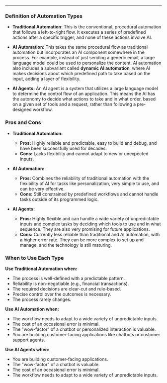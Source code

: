 
***

### Definition of Automation Types

*   **Traditional Automation:** This is the conventional, procedural automation that follows a left-to-right flow. It executes a series of predefined actions after a specific trigger, and none of these actions involve AI.

*   **AI Automation:** This takes the same procedural flow as traditional automation but incorporates an AI component somewhere in the process. For example, instead of just sending a generic email, a large language model could be used to personalize the content. AI automation also includes a subvariant called **dynamic AI automation**, where AI makes decisions about which predefined path to take based on the input, adding a layer of flexibility.

*   **AI Agents:** An AI agent is a system that utilizes a large language model to determine the control flow of an application. This means the AI has the autonomy to decide what actions to take and in what order, based on a given set of tools and a request, rather than following a pre-designed workflow.

### Pros and Cons

*   **Traditional Automation:**
    *   **Pros:** Highly reliable and predictable, easy to build and debug, and have been successfully used for decades.
    *   **Cons:** Lacks flexibility and cannot adapt to new or unexpected inputs.

*   **AI Automation:**
    *   **Pros:** Combines the reliability of traditional automation with the flexibility of AI for tasks like personalization, very simple to use, and can be very effective.
    *   **Cons:** Still constrained by predefined workflows and cannot handle tasks outside of its programmed logic.

*   **AI Agents:**
    *   **Pros:** Highly flexible and can handle a wide variety of unpredictable inputs and complex tasks by deciding which tools to use and in what sequence. They are also very promising for future applications.
    *   **Cons:** Currently less reliable than traditional and AI automation, with a higher error rate. They can be more complex to set up and manage, and the technology is still maturing.

### When to Use Each Type

**Use Traditional Automation when:**
*   The process is well-defined with a predictable pattern.
*   Reliability is non-negotiable (e.g., financial transactions).
*   The required decisions are clear-cut and rule-based.
*   Precise control over the outcomes is necessary.
*   The process rarely changes.

**Use AI Automation when:**
*   The workflow needs to adapt to a wide variety of unpredictable inputs.
*   The cost of an occasional error is minimal.
*   The "wow-factor" of a chatbot or personalized interaction is valuable.
*   You are building customer-facing applications like chatbots or customer support agents.

**Use AI Agents when:**
*   You are building customer-facing applications.
*   The "wow-factor" of a chatbot is valuable.
*   The cost of an occasional error is minimal.
*   The workflow needs to adapt to a wide variety of unpredictable inputs.